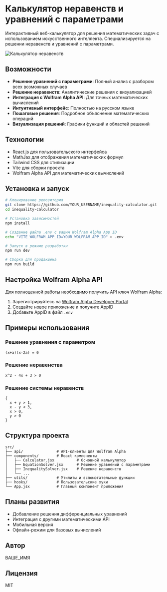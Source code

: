 # Калькулятор неравенств и уравнений с параметрами

Интерактивный веб-калькулятор для решения математических задач с использованием искусственного интеллекта. Специализируется на решении неравенств и уравнений с параметрами.

![Калькулятор неравенств](https://via.placeholder.com/800x400.png?text=Калькулятор+неравенств+и+уравнений)

## Возможности

- **Решение уравнений с параметрами**: Полный анализ с разбором всех возможных случаев
- **Решение неравенств**: Аналитические решения с визуализацией
- **Интеграция с Wolfram Alpha API**: Для точных математических вычислений
- **Интуитивный интерфейс**: Полностью на русском языке
- **Пошаговые решения**: Подробное объяснение математических операций
- **Визуализация решений**: Графики функций и областей решений

## Технологии

- React.js для пользовательского интерфейса
- MathJax для отображения математических формул
- Tailwind CSS для стилизации
- Vite для сборки проекта
- Wolfram Alpha API для математических вычислений

## Установка и запуск

```bash
# Клонирование репозитория
git clone https://github.com/YOUR_USERNAME/inequality-calculator.git
cd inequality-calculator

# Установка зависимостей
npm install

# Создание файла .env с вашим Wolfram Alpha App ID
echo "VITE_WOLFRAM_APP_ID=YOUR_WOLFRAM_APP_ID" > .env

# Запуск в режиме разработки
npm run dev

# Сборка для продакшена
npm run build
```

## Настройка Wolfram Alpha API

Для полноценной работы необходимо получить API ключ Wolfram Alpha:

1. Зарегистрируйтесь на [Wolfram Alpha Developer Portal](https://developer.wolframalpha.com/portal/signup.html)
2. Создайте новое приложение и получите AppID
3. Добавьте AppID в файл `.env`

## Примеры использования

### Решение уравнения с параметром
```
(x+a)(x-2a) = 0
```

### Решение неравенства
```
x^2 - 4x + 3 > 0
```

### Решение системы неравенств
```
{
  x + y > 1,
  x - y < 3,
  x > 0,
  y > 0
}
```

## Структура проекта

```
src/
├── api/               # API-клиенты для Wolfram Alpha
├── components/        # React компоненты
│   ├── Calculator.jsx          # Основной калькулятор
│   ├── EquationSolver.jsx      # Решение уравнений с параметрами
│   ├── InequalitySolver.jsx    # Решение неравенств
│   └── ...
├── utils/             # Утилиты и вспомогательные функции
├── hooks/             # Пользовательские хуки 
└── App.jsx            # Главный компонент приложения
```

## Планы развития

- Добавление решения дифференциальных уравнений
- Интеграция с другими математическими API
- Мобильная версия
- Офлайн-режим для базовых вычислений

## Автор

ВАШЕ_ИМЯ

## Лицензия

MIT 